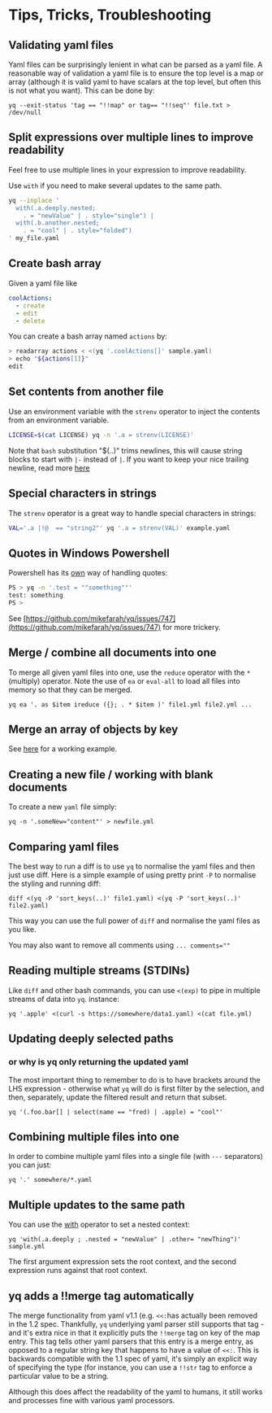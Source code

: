 # Tips, Tricks, Troubleshooting

## Validating yaml files

Yaml files can be surprisingly lenient in what can be parsed as a yaml file. A reasonable way of validation a yaml file is to ensure the top level is a map or array (although it is valid yaml to have scalars at the top level, but often this is not what you want). This can be done by:

```
yq --exit-status 'tag == "!!map" or tag== "!!seq"' file.txt > /dev/null
```

## Split expressions over multiple lines to improve readability

Feel free to use multiple lines in your expression to improve readability.

Use `with` if you need to make several updates to the same path.

```bash
yq --inplace '
  with(.a.deeply.nested; 
    . = "newValue" | . style="single") |
  with(.b.another.nested; 
    . = "cool" | . style="folded")
' my_file.yaml
```

## Create bash array

Given a yaml file like

```yaml
coolActions:
  - create
  - edit
  - delete
```

You can create a bash array named `actions` by:

```bash
> readarray actions < <(yq '.coolActions[]' sample.yaml)
> echo "${actions[1]}"
edit
```

## Set contents from another file

Use an environment variable with the `strenv` operator to inject the contents from an environment variable.

```bash
LICENSE=$(cat LICENSE) yq -n '.a = strenv(LICENSE)'
```

Note that `bash` substitution "$(..)" trims newlines, this will cause string blocks to start with `|-` instead of `|`. If you want to keep your nice trailing newline, read more [here](https://mikefarah.gitbook.io/yq/operators/string-operators#string-blocks-bash-and-newlines)


## Special characters in strings

The `strenv` operator is a great way to handle special characters in strings:

```bash
VAL='.a |!@  == "string2"' yq '.a = strenv(VAL)' example.yaml
```

## Quotes in Windows Powershell

Powershell has its [own](https://docs.microsoft.com/en-us/powershell/module/microsoft.powershell.core/about/about\_quoting\_rules?view=powershell-7.1) way of handling quotes:

```bash
PS > yq -n '.test = ""something""'
test: something
PS >
```

See [https://github.com/mikefarah/yq/issues/747](https://github.com/mikefarah/yq/issues/747) for more trickery.

## Merge / combine all documents into one

To merge all given yaml files into one, use the `reduce` operator with the `*` (multiply) operator. Note the use of `ea` or `eval-all` to load all files into memory so that they can be merged.

```
yq ea '. as $item ireduce ({}; . * $item )' file1.yml file2.yml ...
```

## Merge an array of objects by key

See [here](https://mikefarah.gitbook.io/yq/operators/multiply-merge#merge-arrays-of-objects-together-matching-on-a-key) for a working example.

## Creating a new file / working with blank documents

To create a new `yaml` file simply:

```
yq -n '.someNew="content"' > newfile.yml
```

## Comparing yaml files

The best way to run a diff is to use `yq` to normalise the yaml files and then just use diff. Here is a simple example of using pretty print `-P` to normalise the styling and running diff:

```
diff <(yq -P 'sort_keys(..)' file1.yaml) <(yq -P 'sort_keys(..)' file2.yaml)
```

This way you can use the full power of `diff` and normalise the yaml files as you like.

You may also want to remove all comments using `... comments=""`

## Reading multiple streams (STDINs)

Like `diff` and other bash commands, you can use `<(exp)` to pipe in multiple streams of data into `yq`. instance:

```
yq '.apple' <(curl -s https://somewhere/data1.yaml) <(cat file.yml)
```

## Updating deeply selected paths
### or why is yq only returning the updated yaml

The most important thing to remember to do is to have brackets around the LHS expression - otherwise what `yq` will do is first filter by the selection, and then, separately, update the filtered result and return that subset.

```
yq '(.foo.bar[] | select(name == "fred) | .apple) = "cool"'
```

## Combining multiple files into one

In order to combine multiple yaml files into a single file (with `---` separators) you can just:

```
yq '.' somewhere/*.yaml
```

## Multiple updates to the same path

You can use the [with](../operators/with.md) operator to set a nested context:

```
yq 'with(.a.deeply ; .nested = "newValue" | .other= "newThing")' sample.yml
```

The first argument expression sets the root context, and the second expression runs against that root context.

## yq adds a !!merge tag automatically

The merge functionality from yaml v1.1 (e.g. `<<:`has actually been removed in the 1.2 spec. Thankfully, `yq` underlying yaml parser still supports that tag - and it's extra nice in that it explicitly puts the `!!merge` tag on key of the map entry. This tag tells other yaml parsers that this entry is a merge entry, as opposed to a regular string key that happens to have a value of `<<:`. This is backwards compatible with the 1.1 spec of yaml, it's simply an explicit way of specifying the type (for instance, you can use a `!!str` tag to enforce a particular value to be a string.

Although this does affect the readability of the yaml to humans, it still works and processes fine with various yaml processors.
